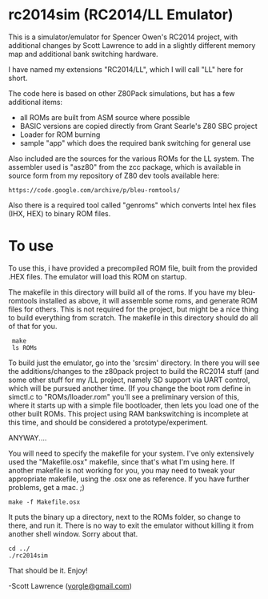 # rc2014sim (RC2014/LL Emulator)

This is a simulator/emulator for Spencer Owen's RC2014 project,
with additional changes by Scott Lawrence to add in a slightly
different memory map and additional bank switching hardware.

I have named my extensions "RC2014/LL", which I will call "LL" here
for short.

The code here is based on other Z80Pack simulations, but has a
few additional items:

- all ROMs are built from ASM source where possible
- BASIC versions are copied directly from Grant Searle's Z80 SBC project
- Loader for ROM burning
- sample "app" which does the required bank switching for general use

Also included are the sources for the various ROMs for the LL system.
The assembler used is "asz80" from the zcc package, which is available
in source form from my repository of Z80 dev tools available here:

    https://code.google.com/archive/p/bleu-romtools/

Also there is a required tool called "genroms" which converts Intel
hex files (IHX, HEX) to binary ROM files.

# To use

To use this, i have provided a precompiled ROM file, built from the
provided
.HEX files. The emulator will load this ROM on startup.

The makefile in this directory will build all of the roms.  If you
have my bleu-romtools installed as above, it will assemble some
roms, and generate ROM files for others. This is not required for
the project, but might be a nice thing to build everything from
scratch.  The makefile in this directory should do all of that for
you.

     make
     ls ROMs

To build just the emulator, go into the 'srcsim' directory.  In
there you will see the additions/changes to the z80pack project to
build  the RC2014 stuff (and some other stuff for my /LL project,
namely SD support via UART control, which will be pursued another
time.  (If you change the boot rom define in simctl.c to
"ROMs/lloader.rom" you'll see a preliminary version of this, where
it starts up with a simple file bootloader, then lets you load one
of the other built ROMs.  This project using RAM bankswitching is
incomplete at this time, and should be considered a prototype/experiment.

ANYWAY....

You will need to specify the makefile for your system.  I've only
extensively used the "Makefile.osx" makefile, since that's what I'm
using here.  If another makefile is not working for you, you may
need to tweak your appropriate makefile, using the .osx one as
reference.  If you have further problems, get a mac. ;)

    make -f Makefile.osx

It puts the binary up a directory, next to the ROMs folder, so change
to there, and run it.  There is no way to exit the emulator without 
killing it from another shell window. Sorry about that.

    cd ../
    ./rc2014sim

That should be it.  Enjoy!

-Scott Lawrence (yorgle@gmail.com)


